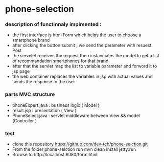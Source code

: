 # phone-selection

### description of functinnaly  implmented :

- the first interface is html Form  which helps the user to choose a smartphone brand 
- after clicking  the button submit ; we send  the parameter with resuest Post 
- the servelet receives the request then instanciates the model to get a list of recommandation smartphones for that brand 
- after that  the servlet map the list to variable parameter and forword it to jsp page 
- the web container replaces the variables in jsp  with actual values and sends the response to the user 

### parts MVC structure 

- phoneExpert.java : business logic ( Model )
- result.jsp       : presentation   ( View )
- PhoneSelect.java : servlet middleware between View && model (Controller )


### test 

- clone this repository 
https://github.com/dev-tch/phone-selction.git
- From the folder phone-selction run
mvn clean install jetty:run
- Browse to http://localhost:8080/form.html




                 
